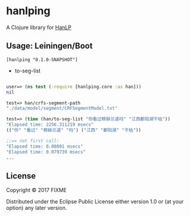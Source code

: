 # hanlping

A Clojure library for [HanLP](https://github.com/hankcs/HanLP)

## Usage: Leiningen/Boot

` [hanlping "0.1.0-SNAPSHOT"] `

* to-seg-list

```clojure

user=> (ns test (:require [hanlping.core :as han]))
nil

test=> han/crfs-segment-path
"./data/model/segment/CRFSegmentModel.txt"

test=> (time (han/to-seg-list "你看过穆赫兰道吗" "江西鄱阳湖干枯"))
"Elapsed time: 2256.311219 msecs"
(("你" "看过" "穆赫兰道" "吗") ("江西" "鄱阳湖" "干枯"))

;;=> not first call: 
"Elapsed time: 0.08001 msecs"
"Elapsed time: 0.079739 msecs"
...

```

## License

Copyright © 2017 FIXME

Distributed under the Eclipse Public License either version 1.0 or (at
your option) any later version.
